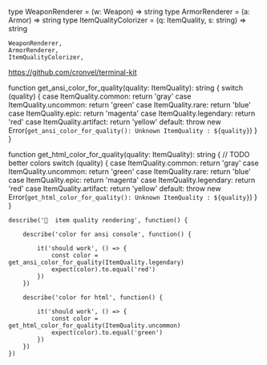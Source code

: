type WeaponRenderer = (w: Weapon) => string
type ArmorRenderer = (a: Armor) => string
type ItemQualityColorizer = (q: ItemQuality, s: string) => string

	WeaponRenderer,
	ArmorRenderer,
	ItemQualityColorizer,


https://github.com/cronvel/terminal-kit

function get_ansi_color_for_quality(quality: ItemQuality): string {
	switch (quality) {
		case ItemQuality.common:
			return 'gray'
		case ItemQuality.uncommon:
			return 'green'
		case ItemQuality.rare:
			return 'blue'
		case ItemQuality.epic:
			return 'magenta'
		case ItemQuality.legendary:
			return 'red'
		case ItemQuality.artifact:
			return 'yellow'
		default:
			throw new Error(`get_ansi_color_for_quality(): Unknown ItemQuality : ${quality}`)
	}
}

function get_html_color_for_quality(quality: ItemQuality): string {
	// TODO better colors
	switch (quality) {
		case ItemQuality.common:
			return 'gray'
		case ItemQuality.uncommon:
			return 'green'
		case ItemQuality.rare:
			return 'blue'
		case ItemQuality.epic:
			return 'magenta'
		case ItemQuality.legendary:
			return 'red'
		case ItemQuality.artifact:
			return 'yellow'
		default:
			throw new Error(`get_html_color_for_quality(): Unknown ItemQuality : ${quality}`)
	}
}

	describe('💠  item quality rendering', function() {

		describe('color for ansi console', function() {

			it('should work', () => {
				const color = get_ansi_color_for_quality(ItemQuality.legendary)
				expect(color).to.equal('red')
			})
		})

		describe('color for html', function() {

			it('should work', () => {
				const color = get_html_color_for_quality(ItemQuality.uncommon)
				expect(color).to.equal('green')
			})
		})
	})
